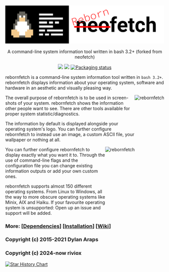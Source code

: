 ![logo](art/logo.png)
<p align="center">A command-line system information tool written in bash 3.2+ (forked from neofetch)</p>

<p align="center">
<a href="./LICENSE.md"><img src="https://img.shields.io/badge/license-MIT-blue.svg"></a>
<a href="https://github.com/riviox/rebornfetch/releases"><img src="https://img.shields.io/github/release/riviox/rebornfetch.svg"></a>
<a href="https://repology.org/metapackage/rebornfetch"><img src="https://repology.org/badge/tiny-repos/rebornfetch.svg" alt="Packaging status"></a>
</p>


rebornfetch is a command-line system information tool written in `bash 3.2+`. rebornfetch displays information about your operating system, software and hardware in an aesthetic and visually pleasing way.

<img src="https://i.imgur.com/apWzacr.png" alt="rebornfetch" align="right" height="240px">

The overall purpose of rebornfetch is to be used in screen-shots of your system. rebornfetch shows the information other people want to see. There are other tools available for proper system statistic/diagnostics.

The information by default is displayed alongside your operating system's logo. You can further configure rebornfetch to instead use an image, a custom ASCII file, your wallpaper or nothing at all.


<img src="https://i.imgur.com/3XmxiWl.png" alt="rebornfetch" align="right" height="240px">
You can further configure rebornfetch to display exactly what you want it to. Through the use of command-line flags and the configuration file you can change existing information outputs or add your own custom ones.

rebornfetch supports almost 150 different operating systems. From Linux to Windows, all the way to more obscure operating systems like Minix, AIX and Haiku. If your favourite operating system is unsupported: Open up an issue and support will be added.


### More: \[[Dependencies](https://github.com/riviox/rebornfetch/wiki/Dependencies)\] \[[Installation](https://github.com/riviox/rebornfetch/wiki/Installation)\] \[[Wiki](https://github.com/riviox/rebornfetch/wiki)\]
### Copyright (c) 2015-2021 Dylan Araps
### Copyright (c) 2024-now riviox
[![Star History Chart](https://api.star-history.com/svg?repos=riviox/rebornfetch&type=Date)](https://star-history.com/#riviox/rebornfetch&Date)
